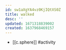 ```yaml
---
id: sw1aXgYA4vz0KjIQtXS0Z
title: walked
desc: ''
updated: 1671318839002
created: 1637968469157
---
```




- [[c.sphere]] #activity 
